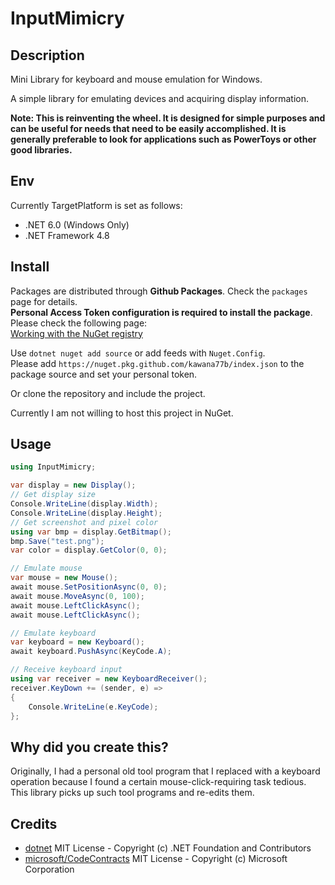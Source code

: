 # InputMimicry

## Description

Mini Library for keyboard and mouse emulation for Windows.

A simple library for emulating devices and acquiring display information.

**Note: This is reinventing the wheel. It is designed for simple purposes and can be useful for needs that need to be easily accomplished. It is generally preferable to look for applications such as PowerToys or other good libraries.**

## Env

Currently TargetPlatform is set as follows:

- .NET 6.0 (Windows Only)
- .NET Framework 4.8

## Install

Packages are distributed through **Github Packages**. Check the `packages` page for details.  
**Personal Access Token configuration is required to install the package**. Please check the following page:  
[Working with the NuGet registry](https://docs.github.com/en/packages/working-with-a-github-packages-registry/working-with-the-nuget-registry#authenticating-with-a-personal-access-token)

Use `dotnet nuget add source` or add feeds with `Nuget.Config`.  
Please add `https://nuget.pkg.github.com/kawana77b/index.json` to the package source and set your personal token.

Or clone the repository and include the project.

Currently I am not willing to host this project in NuGet.

## Usage

```csharp
using InputMimicry;

var display = new Display();
// Get display size
Console.WriteLine(display.Width);
Console.WriteLine(display.Height);
// Get screenshot and pixel color
using var bmp = display.GetBitmap();
bmp.Save("test.png");
var color = display.GetColor(0, 0);

// Emulate mouse
var mouse = new Mouse();
await mouse.SetPositionAsync(0, 0);
await mouse.MoveAsync(0, 100);
await mouse.LeftClickAsync();
await mouse.LeftClickAsync();

// Emulate keyboard
var keyboard = new Keyboard();
await keyboard.PushAsync(KeyCode.A);

// Receive keyboard input
using var receiver = new KeyboardReceiver();
receiver.KeyDown += (sender, e) =>
{
    Console.WriteLine(e.KeyCode);
};
```

## Why did you create this?

Originally, I had a personal old tool program that I replaced with a keyboard operation because I found a certain mouse-click-requiring task tedious.
This library picks up such tool programs and re-edits them.

## Credits

- [dotnet](https://github.com/dotnet/runtime) MIT License - Copyright (c) .NET Foundation and Contributors
- [microsoft/CodeContracts](https://github.com/microsoft/CodeContracts/tree/master) MIT License - Copyright (c) Microsoft Corporation
